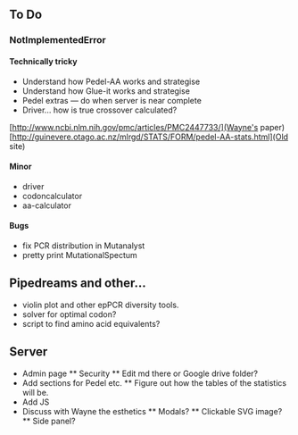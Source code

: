 ## To Do
### NotImplementedError
#### Technically tricky
* Understand how Pedel-AA works and strategise
* Understand how Glue-it works and strategise
* Pedel extras — do when server is near complete
* Driver... how is true crossover calculated?

[http://www.ncbi.nlm.nih.gov/pmc/articles/PMC2447733/](Wayne's paper)
[http://guinevere.otago.ac.nz/mlrgd/STATS/FORM/pedel-AA-stats.html](Old site)
#### Minor
* driver
* codoncalculator
* aa-calculator
#### Bugs
* fix PCR distribution in Mutanalyst
* pretty print MutationalSpectum

## Pipedreams and other...
* violin plot and other epPCR diversity tools.
* solver for optimal codon?
* script to find amino acid equivalents?

## Server
* Admin page
** Security
** Edit md there or Google drive folder?
* Add sections for Pedel etc.
** Figure out how the tables of the statistics will be.
* Add JS
* Discuss with Wayne the esthetics
** Modals?
** Clickable SVG image?
** Side panel?
